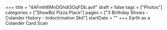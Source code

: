 +++
title = "4AFmhl6MnDGhdl3OqFDb.avif"
draft = false
tags = ["Photos"]
categories = ["ShowBiz Pizza Place"]
pages = ["3 Birthday Shows - Colander History - Indoctrination Skit"]
startDate = ""
+++
Earth as a Colander Card Scan
